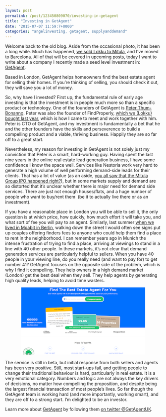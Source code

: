 ```yaml
---
layout: post
permalink: /post/123450809070/investing-in-getagent
title: "Investing in GetAgent"
date: "2015-07-07 11:59:7+0000"
categories: "angelinvesting, getagent, supplyanddemand"
---
```

Welcome back to the old blog. Aside from the occasional photo, it has been a long while. Much has happened, <a href="http://tech.eu/brief/mitula-lokku-nestoria-acquisition/">we sold Lokku to Mitula</a>, and I&rsquo;ve moved to Barcelona. All of that will be covered in upcoming posts, today I want to write about a company I recently made a seed level investment in: <a href="https://www.getagent.co.uk/">GetAgent</a>.

Based in London, GetAgent helps homeowners find the best estate agent for selling their homes. If you&rsquo;re thinking of selling, you should check it out, they will save you a lot of money. 

So, why have I invested? First up, the fundamental rule of early age investing is that the investment is in people much more so than a specific product or technology. One of the founders of GetAgent is <a href="https://twitter.com/peter_t_b">Peter Thum-Bonanno</a>. Peter was also the founder of FindProperly, <a href="http://tech.eu/news/lokku-acquires-find-properly-nestoria/">which we (Lokku) bought last year</a>, which is how I came to meet and work together with him. Peter is CTO of GetAgent, and my investment is fundamentally a bet that he and the other founders have the skills and perseverence to build a compelling product and a viable, thriving business. Happily they are so far off to a great start.

Nevertheless, my reason for investing in GetAgent is not solely just my conviction that Peter is a smart, hard-working guy. Having spent the last nine years in the online real estate lead generation business, I have some confidence I know the space well. Services like Nestoria work very hard to generate a high volume of well performing demand-side leads for their clients. That has a lot of value (as an aside, <a href="http://www.propertyportalwatch.com/2015/07/mitula-group-successfully-lists-on-the-asx-ends-week-up-13-on-listing-price/">you all saw that the Mitula Group IPO happened right?</a>), but in some markets supply and demand are so distorted that it&rsquo;s unclear whether there is major need for demand side services. There are just not enough houses/flats, and a huge number of people who want to buy/rent them  (be it to actually live there or as an investment). 

If you have a reasonable place in London you will be able to sell it, the only question is at which price, how quickly, how much effort it will take you, and what sort of fee you will pay to an agent. Similarly, last summer <a href="http://www.freyfogle.com/post/96569192005/berlin-and-bestsummerever">when we lived in Moabit in Berlin</a>, walking down the street I would often see signs put up couples offering finders fees to anyone who could help them find a place to rent in the neighborhood. I can remember years ago in Munich the intense frustration of trying to find a place, arriving at viewings to stand in a line with 40 other people. In these markets, it&rsquo;s not clear that demand generation services are particularly helpful to sellers. When you have 40 people in your viewing line, do you really need (and want to pay for) to get number 41?
GetAgent focuses on the opposite side of the problem, which is why I find it compelling. They help owners in a high demand market (London) get the best deal when they sell. They help agents by generating high quality leads, helping to avoid time wasters. 

<a href="https://www.getagent.co.uk/"><center><img data-orig-height="764" data-orig-width="1563" alt="image" src="/img/blog/getagent.png"/></center></a><p/>

The service is still in beta, but initial response from both sellers and agents has been very positive. Still, most start-ups fail, and getting people to change their traditional behaviour is hard, particularly in real estate. It is a very emotional category. Numbers and logic are not always the key drivers of decisions, no matter how compelling the proposition, and despite being the largest financial transaction of most people’s lives. So far though the GetAgent team is working hard (and more importantly, working smart), and they are off to a strong start. I&rsquo;m delighted to be an investor.


Learn more about <a href="https://www.getagent.co.uk/">GetAgent</a> by following them <a href="https://twitter.com/getagentuk">on twitter @GetAgentUK</a>.
